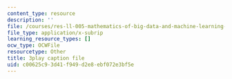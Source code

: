 ```yaml
---
content_type: resource
description: ''
file: /courses/res-ll-005-mathematics-of-big-data-and-machine-learning-january-iap-2020/c00625c93d41f949d2e8ebf072e3bf5e_P5SjikeOHr0.srt
file_type: application/x-subrip
learning_resource_types: []
ocw_type: OCWFile
resourcetype: Other
title: 3play caption file
uid: c00625c9-3d41-f949-d2e8-ebf072e3bf5e
---
```

